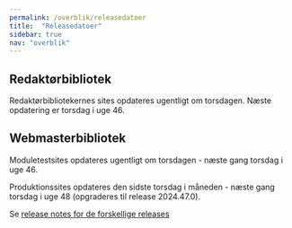 ```yaml
---
permalink: /overblik/releasedatoer
title:  "Releasedatoer"
sidebar: true
nav: "overblik"
---
```


## Redaktørbibliotek

Redaktørbibliotekernes sites opdateres ugentligt om torsdagen. Næste opdatering er torsdag i uge 46.
 
## Webmasterbibliotek

Moduletestsites opdateres ugentligt om torsdagen - næste gang torsdag i uge 46.
 
Produktionssites opdateres den sidste torsdag i måneden - næste gang torsdag i uge 48 (opgraderes til release 2024.47.0).
 
Se [release notes for de forskellige releases](https://www.folkebibliotekernescms.dk/main/overblik/release-notes/)
